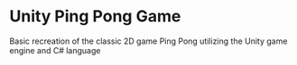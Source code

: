 # Unity Ping Pong Game

Basic recreation of the classic 2D game Ping Pong utilizing the Unity game engine and C# language
